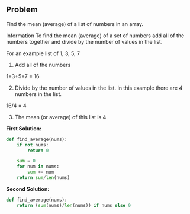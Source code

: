 ## Problem

Find the mean (average) of a list of numbers in an array.

Information
To find the mean (average) of a set of numbers add all of the numbers together and divide by the number of values in the list.

For an example list of 1, 3, 5, 7

1. Add all of the numbers

1+3+5+7 = 16

2. Divide by the number of values in the list. In this example there are 4 numbers in the list.

16/4 = 4

3. The mean (or average) of this list is 4

**First Solution:**

```python
def find_average(nums):
    if not nums:
        return 0

    sum = 0
    for num in nums:
        sum += num
    return sum/len(nums)
```

**Second Solution:**

```python
def find_average(nums):
    return (sum(nums)/len(nums)) if nums else 0
```
